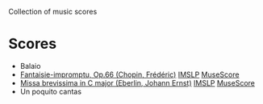 Collection of music scores

# Scores

* Balaio
* [Fantaisie-impromptu, Op.66 (Chopin, Frédéric)](http://imslp.org/wiki/Fantaisie-impromptu,_Op.66_%28Chopin,_Fr%C3%A9d%C3%A9ric%29)
  [IMSLP](http://imslp.org/wiki/File:PMLP02259-Fantaisie_Impromptu.pdf)
  [MuseScore](https://musescore.com/user/1601631/scores/1172271)
* [Missa brevissima in C major (Eberlin, Johann Ernst)](http://imslp.org/wiki/Missa_brevissima_in_C_major_%28Eberlin,_Johann_Ernst%29)
  [IMSLP](http://imslp.org/wiki/File:PMLP637981-Missa_in_C_%28brevissima%29.pdf)
  [MuseScore](https://musescore.com/user/1601631/scores/1235531)
* Un poquito cantas

